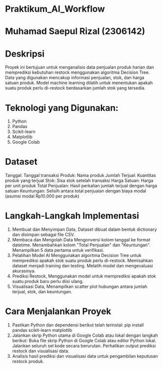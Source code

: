 # Praktikum_AI_Workflow

# Muhamad Saepul Rizal (2306142)

# Deskripsi
Proyek ini bertujuan untuk menganalisis data penjualan produk harian dan memprediksi kebutuhan restock menggunakan algoritma Decision Tree. Data yang digunakan mencakup informasi penjualan, stok, dan harga satuan produk. Model machine learning dilatih untuk menentukan apakah suatu produk perlu di-restock berdasarkan jumlah stok yang tersedia.

# Teknologi yang Digunakan:
1. Python
2. Pandas
3. Scikit-learn
4. Matplotlib
5. Google Colab

# Dataset
Tanggal: Tanggal transaksi
Produk: Nama produk
Jumlah Terjual: Kuantitas produk yang terjual
Stok: Sisa stok setelah transaksi
Harga Satuan: Harga per unit produk
Total Penjualan: Hasil perkalian jumlah terjual dengan harga satuan
Keuntungan: Selisih antara total penjualan dengan biaya modal (asumsi modal Rp10.000 per produk)

# Langkah-Langkah Implementasi
1. Membuat dan Menyimpan Data, Dataset dibuat dalam bentuk dictionary dan disimpan sebagai file CSV.
2. Membaca dan Mengolah Data
   Mengonversi kolom tanggal ke format datetime.
   Menambahkan kolom "Total Penjualan" dan "Keuntungan".
   Menampilkan 5 data pertama untuk verifikasi.
3. Pelatihan Model AI
   Menggunakan algoritma Decision Tree untuk memprediksi apakah stok suatu produk perlu di-restock.
   Memisahkan dataset menjadi training dan testing.
   Melatih model dan mengevaluasi akurasinya.
4. Prediksi Restock, Menggunakan model untuk memprediksi apakah stok suatu produk baru perlu diisi ulang.
5. Visualisasi Data, Menampilkan scatter plot hubungan antara jumlah terjual, stok, dan keuntungan.

# Cara Menjalankan Proyek
1. Pastikan Python dan dependensi berikut telah terinstal:
   pip install pandas scikit-learn matplotlib
2. Jalankan skrip Python utama di Google Colab atau lokal dengan langkah berikut:
   Buka file skrip Python di Google Colab atau editor Python lokal.
   Jalankan seluruh sel kode secara berurutan.
   Perhatikan output prediksi restock dan visualisasi data.
3. Analisis hasil prediksi dan visualisasi data untuk pengambilan keputusan restock produk.

